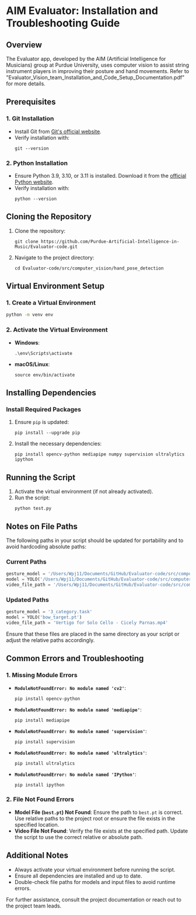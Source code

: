 # AIM Evaluator: Installation and Troubleshooting Guide

## Overview
The Evaluator app, developed by the AIM (Artificial Intelligence for Musicians) group at Purdue University, uses computer vision to assist string instrument players in improving their posture and hand movements. Refer to "Evaluator_Vision_team_Installation_and_Code_Setup_Documentation.pdf" for more details.

## Prerequisites

### 1. Git Installation
- Install Git from [Git's official website](https://git-scm.com/downloads).
- Verify installation with:
  ```
  git --version
  ```

### 2. Python Installation
- Ensure Python 3.9, 3.10, or 3.11 is installed. Download it from the [official Python website](https://www.python.org/downloads).
- Verify installation with:
  ```
  python --version
  ```

## Cloning the Repository
1. Clone the repository:
   ```
   git clone https://github.com/Purdue-Artificial-Intelligence-in-Music/Evaluator-code.git
   ```
2. Navigate to the project directory:
   ```
   cd Evaluator-code/src/computer_vision/hand_pose_detection
   ```

## Virtual Environment Setup

### 1. Create a Virtual Environment
```bash
python -m venv env
```

### 2. Activate the Virtual Environment
- **Windows**:
  ```
  .\env\Scripts\activate
  ```
- **macOS/Linux**:
  ```
  source env/bin/activate
  ```

## Installing Dependencies

### Install Required Packages
1. Ensure `pip` is updated:
   ```
   pip install --upgrade pip
   ```
2. Install the necessary dependencies:
   ```
   pip install opencv-python mediapipe numpy supervision ultralytics ipython
   ```

## Running the Script
1. Activate the virtual environment (if not already activated).
2. Run the script:
   ```
   python test.py
   ```

## Notes on File Paths
The following paths in your script should be updated for portability and to avoid hardcoding absolute paths:

### Current Paths
```python
gesture_model = '/Users/Wpj11/Documents/GitHub/Evaluator-code/src/computer_vision/hand_pose_detection/3_category.task'
model = YOLO('/Users/Wpj11/Documents/GitHub/Evaluator-code/src/computer_vision/hand_pose_detection/bow_target.pt')
video_file_path = '/Users/Wpj11/Documents/GitHub/Evaluator-code/src/computer_vision/hand_pose_detection/Vertigo for Solo Cello - Cicely Parnas.mp4'
```

### Updated Paths
```python
gesture_model = '3_category.task'
model = YOLO('bow_target.pt')
video_file_path = 'Vertigo for Solo Cello - Cicely Parnas.mp4'
```
Ensure that these files are placed in the same directory as your script or adjust the relative paths accordingly.

## Common Errors and Troubleshooting

### 1. Missing Module Errors
- **`ModuleNotFoundError: No module named 'cv2'`**:
  ```
  pip install opencv-python
  ```
- **`ModuleNotFoundError: No module named 'mediapipe'`**:
  ```
  pip install mediapipe
  ```
- **`ModuleNotFoundError: No module named 'supervision'`**:
  ```
  pip install supervision
  ```
- **`ModuleNotFoundError: No module named 'ultralytics'`**:
  ```
  pip install ultralytics
  ```
- **`ModuleNotFoundError: No module named 'IPython'`**:
  ```
  pip install ipython
  ```

### 2. File Not Found Errors
- **Model File (`best.pt`) Not Found**:
  Ensure the path to `best.pt` is correct. Use relative paths to the project root or ensure the file exists in the specified location.
- **Video File Not Found**:
  Verify the file exists at the specified path. Update the script to use the correct relative or absolute path.

## Additional Notes
- Always activate your virtual environment before running the script.
- Ensure all dependencies are installed and up to date.
- Double-check file paths for models and input files to avoid runtime errors.

For further assistance, consult the project documentation or reach out to the project team leads.

